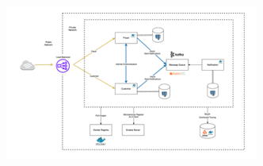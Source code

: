 <div align="center">
    <img src="/screenshots/architecture-app.png" max-width: 100%;"</img> 
</div>
